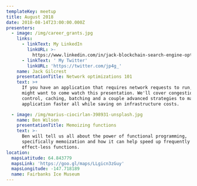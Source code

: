 ```yaml
---
templateKey: meetup
title: August 2018
date: 2018-08-14T23:00:00.000Z
presenters:
  - image: /img/career_grants.jpg
    links:
      - linkText: My LinkedIn
        linkURL: >-
          https://www.linkedin.com/in/jack-blockchain-search-engine-optimization-gilcrest/
      - linkText: ' My Twitter'
        linkURL: 'https://twitter.com/jp4g_'
    name: Jack Gilcrest
    presentationTitle: Network optimizations 101
    text: >+
      If you have an application that requires network requests to run, you
      might want to come watch this presentation. We'll cover congestion
      control, caching, batching and a couple advanced strategies to make your
      application faster all while saving on infrastructure costs.

  - image: /img/marius-ciocirlan-398931-unsplash.jpg
    name: Ben Wilson
    presentationTitle: Memoizing functions
    text: >-
      Ben will tell us all about the power of functional programming,
      specifically memoization and how it can help speed up frequently used side
      effect-less functions.
location:
  mapsLatitude: 64.843779
  mapsLink: 'https://goo.gl/maps/LLgicn3zGuy'
  mapsLongitude: -147.718189
  name: Fairbanks Ice Museum
---
```


